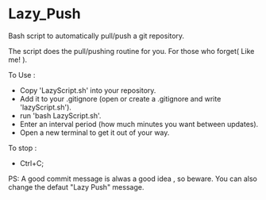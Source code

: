 # Lazy_Push
Bash script to automatically pull/push a git repository.

The script does the pull/pushing routine for you. For those who forget( Like me! ).


To Use :
- Copy 'LazyScript.sh' into your repository.
- Add it to your .gitignore (open or create a .gitignore and write 'lazyScript.sh').
- run 'bash LazyScript.sh'.
- Enter an interval period (how much minutes you want between updates).
- Open a new terminal to get it out of your way.

To stop :
- Ctrl+C;

PS: A good commit message is alwas a good idea , so beware. You can also change the defaut "Lazy Push" message.

